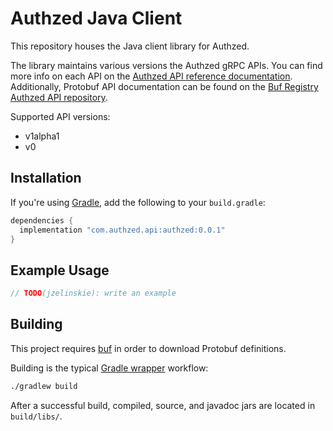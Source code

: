 # Authzed Java Client

This repository houses the Java client library for Authzed.

The library maintains various versions the Authzed gRPC APIs.
You can find more info on each API on the [Authzed API reference documentation].
Additionally, Protobuf API documentation can be found on the [Buf Registry Authzed API repository].

[Authzed API Reference documentation]: https://docs.authzed.com/reference/api
[Buf Registry Authzed API repository]: https://buf.build/authzed/api/docs/main

Supported API versions:
- v1alpha1
- v0

## Installation

If you're using [Gradle], add the following to your `build.gradle`:

[Gradle]: https://gradle.org

```groovy
dependencies {
  implementation "com.authzed.api:authzed:0.0.1"
}
```

## Example Usage

```java
// TODO(jzelinskie): write an example
```

## Building

This project requires [buf] in order to download Protobuf definitions.

[buf]: https://docs.buf.build/installation

Building is the typical [Gradle wrapper] workflow:

[Gradle wrapper]: https://docs.gradle.org/current/userguide/gradle_wrapper.html

```sh
./gradlew build
```

After a successful build, compiled, source, and javadoc jars are located in `build/libs/`.
